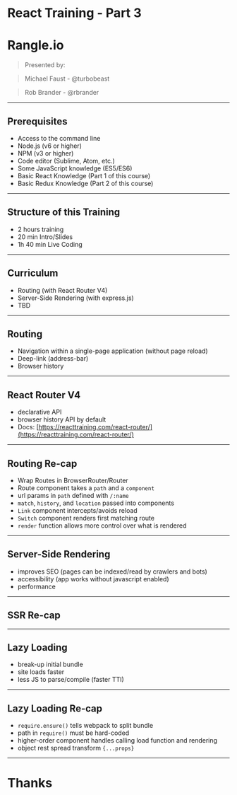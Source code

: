 # React Training - Part 3

# Rangle.io

>Presented by:

>Michael Faust - @turbobeast

>Rob Brander - @rbrander

---

## Prerequisites

- Access to the command line
- Node.js (v6 or higher)
- NPM (v3 or higher)
- Code editor (Sublime, Atom, etc.)
- Some JavaScript knowledge (ES5/ES6)
- Basic React Knowledge (Part 1 of this course)
- Basic Redux Knowledge (Part 2 of this course)

---

## Structure of this Training

- 2 hours training
- 20 min Intro/Slides
- 1h 40 min Live Coding

---

## Curriculum

- Routing (with React Router V4)
- Server-Side Rendering (with express.js)
- TBD

---

## Routing

- Navigation within a single-page application (without page reload)
- Deep-link (address-bar)
- Browser history

---

## React Router V4

- declarative API
- browser history API by default
- Docs: [https://reacttraining.com/react-router/](https://reacttraining.com/react-router/)

---

## Routing Re-cap

- Wrap Routes in BrowserRouter/Router
- Route component takes a `path` and a `component`
- url params in `path` defined with `/:name`
- `match`, `history`, and `location` passed into components
- `Link` component intercepts/avoids reload
- `Switch` component renders first matching route
- `render` function allows more control over what is rendered

---

## Server-Side Rendering

- improves SEO (pages can be indexed/read by crawlers and bots)
- accessibility (app works without javascript enabled)
- performance

---

## SSR Re-cap

---

## Lazy Loading

- break-up initial bundle
- site loads faster
- less JS to parse/compile (faster TTI)

---

## Lazy Loading Re-cap

- `require.ensure()` tells webpack to split bundle
-  path in `require()` must be hard-coded
- higher-order component handles calling load function and rendering
- object rest spread transform `{...props}`

---

# Thanks